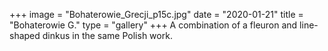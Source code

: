 +++
image = "Bohaterowie_Grecji_p15c.jpg"
date = "2020-01-21"
title = "Bohaterowie G."
type = "gallery"
+++
A combination of a fleuron and line-shaped dinkus in the same Polish work.
